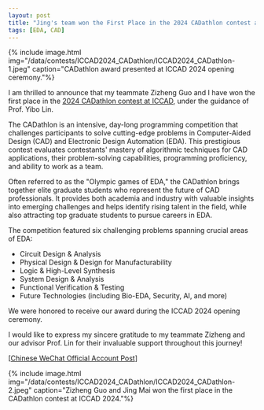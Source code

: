 ```yaml
---
layout: post
title: "Jing's team won the First Place in the 2024 CADathlon contest at ICCAD"
tags: [EDA, CAD]
---
```


<script type="text/x-mathjax-config">
MathJax.Hub.Config({
  tex2jax: {inlineMath: [['$','$'], ['\\(','\\)']]}
});
</script>
<script type="text/javascript" async
  src="https://cdnjs.cloudflare.com/ajax/libs/mathjax/2.7.1/MathJax.js?config=TeX-AMS_HTML">
</script>

<!-- <ul id="toc"></ul> -->

<!-- --- -->
{% include image.html img="/data/contests/ICCAD2024_CADathlon/ICCAD2024_CADathlon-1.jpeg" caption="CADathlon award presented at ICCAD 2024 opening ceremony."%}

I am thrilled to announce that my teammate Zizheng Guo and I have won the first place in the [2024 CADathlon contest at ICCAD](https://2024.iccad.com/cadathlon-iccad-2024), under the guidance of Prof. Yibo Lin.

The CADathlon is an intensive, day-long programming competition that challenges participants to solve cutting-edge problems in Computer-Aided Design (CAD) and Electronic Design Automation (EDA). This prestigious contest evaluates contestants' mastery of algorithmic techniques for CAD applications, their problem-solving capabilities, programming proficiency, and ability to work as a team.

Often referred to as the "Olympic games of EDA," the CADathlon brings together elite graduate students who represent the future of CAD professionals. It provides both academia and industry with valuable insights into emerging challenges and helps identify rising talent in the field, while also attracting top graduate students to pursue careers in EDA.

The competition featured six challenging problems spanning crucial areas of EDA:

- Circuit Design & Analysis
- Physical Design & Design for Manufacturability
- Logic & High-Level Synthesis
- System Design & Analysis
- Functional Verification & Testing
- Future Technologies (including Bio-EDA, Security, AI, and more)

We were honored to receive our award during the ICCAD 2024 opening ceremony.

I would like to express my sincere gratitude to my teammate Zizheng and our advisor Prof. Lin for their invaluable support throughout this journey!

[[Chinese WeChat Official Account Post](https://mp.weixin.qq.com/s/x0TA_VO_t8AhJ73OzdR2cA)]

{% include image.html img="/data/contests/ICCAD2024_CADathlon/ICCAD2024_CADathlon-2.jpeg" caption="Zizheng Guo and Jing Mai won the first place in the CADathlon contest at ICCAD 2024."%}
